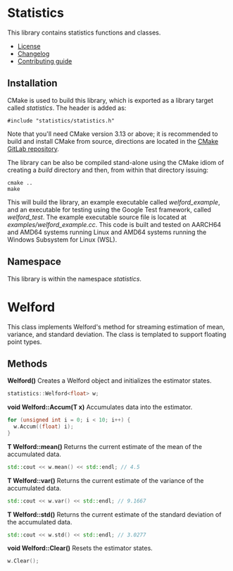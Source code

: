 # Statistics
This library contains statistics functions and classes.
   * [License](LICENSE.md)
   * [Changelog](CHANGELOG.md)
   * [Contributing guide](CONTRIBUTING.md)

## Installation
CMake is used to build this library, which is exported as a library target called *statistics*. The header is added as:

```
#include "statistics/statistics.h"
```

Note that you'll need CMake version 3.13 or above; it is recommended to build and install CMake from source, directions are located in the [CMake GitLab repository](https://github.com/Kitware/CMake).

The library can be also be compiled stand-alone using the CMake idiom of creating a *build* directory and then, from within that directory issuing:

```
cmake ..
make
```

This will build the library, an example executable called *welford_example*, and an executable for testing using the Google Test framework, called *welford_test*. The example executable source file is located at *examples/welford_example.cc*. This code is built and tested on AARCH64 and AMD64 systems running Linux and AMD64 systems running the Windows Subsystem for Linux (WSL).

## Namespace
This library is within the namespace *statistics*.

# Welford
This class implements Welford's method for streaming estimation of mean, variance, and standard deviation. The class is templated to support floating point types.

## Methods

**Welford()** Creates a Welford object and initializes the estimator states.

```C++
statistics::Welford<float> w;
```

**void Welford::Accum(T x)** Accumulates data into the estimator.

```C++
for (unsigned int i = 0; i < 10; i++) {
  w.Accum((float) i);
}
```

**T Welford::mean()** Returns the current estimate of the mean of the accumulated data.

```C++
std::cout << w.mean() << std::endl; // 4.5
```

**T Welford::var()** Returns the current estimate of the variance of the accumulated data.

```C++
std::cout << w.var() << std::endl; // 9.1667
```

**T Welford::std()** Returns the current estimate of the standard deviation of the accumulated data.

```C++
std::cout << w.std() << std::endl; // 3.0277
```

**void Welford::Clear()** Resets the estimator states.

```C++
w.Clear();
```
